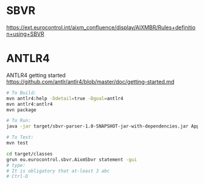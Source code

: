 # SBVR

https://ext.eurocontrol.int/aixm_confluence/display/AIXMBR/Rules+definition+using+SBVR

# ANTLR4

ANTLR4 getting started https://github.com/antlr/antlr4/blob/master/doc/getting-started.md


```bash
# To Build:
mvn antlr4:help -Ddetail=true -Dgoal=antlr4
mvn antlr4:antlr4
mvn package

# To Run:
java -jar target/sbvr-parser-1.0-SNAPSHOT-jar-with-dependencies.jar App

# To Test:
mvn test

cd target/classes
grun eu.eurocontrol.sbvr.AixmSbvr statement -gui
# type:
# It is obligatory that at-least 3 abc
# Ctrl-D
```